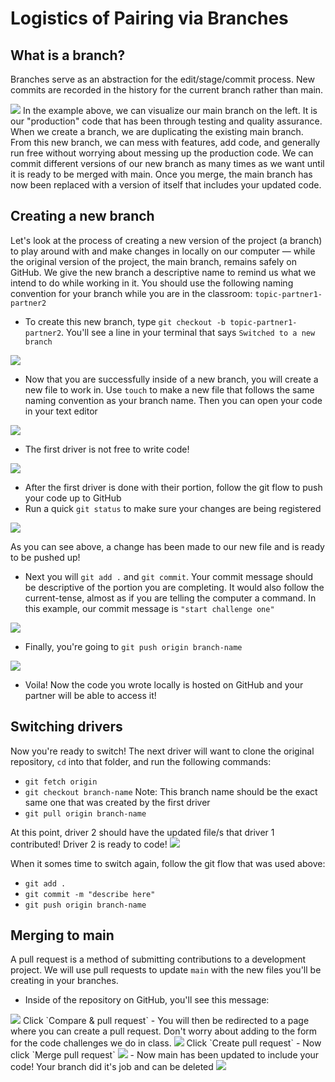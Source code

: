 # Logistics of Pairing via Branches

## What is a branch?
Branches serve as an abstraction for the edit/stage/commit process. New commits are recorded in the history for the current branch rather than main.

<img src="assets/branches.png">
In the example above, we can visualize our main branch on the left. It is our "production" code that has been through testing and quality assurance. When we create a branch, we are duplicating the existing main branch. From this new branch, we can mess with features, add code, and generally run free without worrying about messing up the production code. We can commit different versions of our new branch as many times as we want until it is ready to be merged with main. Once you merge, the main branch has now been replaced with a version of itself that includes your updated code.

## Creating a new branch

Let's look at the process of creating a new version of the project (a branch) to play around with and make changes in locally on our computer — while the original version of the project, the main branch, remains safely on GitHub. We give the new branch a descriptive name to remind us what we intend to do while working in it. You should use the following naming convention for your branch while you are in the classroom: `topic-partner1-partner2`

- To create this new branch, type `git checkout -b topic-partner1-partner2`. You'll see a line in your terminal that says `Switched to a new branch`
<img src="assets/git-1.png">

- Now that you are successfully inside of a new branch, you will create a new file to work in. Use `touch` to make a new file that follows the same naming convention as your branch name. Then you can open your code in your text editor
<img src="assets/git-2.png">

- The first driver is not free to write code!
<img src="assets/driver-1.png">

- After the first driver is done with their portion, follow the git flow to push your code up to GitHub
- Run a quick `git status` to make sure your changes are being registered
<img src="assets/git-3.png">

As you can see above, a change has been made to our new file and is ready to be pushed up!
- Next you will `git add .` and `git commit`. Your commit message should be descriptive of the portion you are completing. It would also follow the current-tense, almost as if you are telling the computer a command. In this example, our commit message is `"start challenge one"`
<img src="assets/git-4.png">

- Finally, you're going to `git push origin branch-name`
<img src="assets/git-5.png">

- Voila! Now the code you wrote locally is hosted on GitHub and your partner will be able to access it!

## Switching drivers

Now you're ready to switch! The next driver will want to clone the original repository, `cd` into that folder, and run the following commands:

- `git fetch origin`
- `git checkout branch-name` Note:
This branch name should be the exact same one that was created by the first driver
- `git pull origin branch-name`

At this point, driver 2 should have the updated file/s that driver 1 contributed! Driver 2 is ready to code!
<img src="assets/driver-2.png">

When it somes time to switch again, follow the git flow that was used above:
- `git add .`
- `git commit -m "describe here"`
- `git push origin branch-name`

## Merging to main

A pull request is a method of submitting contributions to a development project. We will use pull requests to update `main` with the new files you'll be creating in your branches.

- Inside of the repository on GitHub, you'll see this message:
<img src="assets/gh-1.png">
Click `Compare & pull request`
- You will then be redirected to a page where you can create a pull request. Don't worry about adding to the form for the code challenges we do in class.
<img src="assets/gh-2.png">
Click `Create pull request`
- Now click `Merge pull request`
<img src="assets/gh-3.png">
- Now main has been updated to include your code! Your branch did it's job and can be deleted
<img src="assets/gh-4.png">
